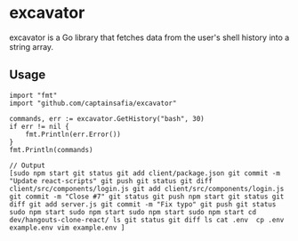 # excavator
excavator is a Go library that fetches data from the user's shell history into a 
string array.

## Usage
```
import "fmt"
import "github.com/captainsafia/excavator"

commands, err := excavator.GetHistory("bash", 30)
if err != nil {
    fmt.Println(err.Error())
}
fmt.Println(commands)

// Output
[sudo npm start git status git add client/package.json git commit -m "Update react-scripts" git push git status git diff client/src/components/login.js git add client/src/components/login.js git commit -m "Close #7" git status git push npm start git status git diff git add server.js git commit -m "Fix typo" git push git status sudo npm start sudo npm start sudo npm start sudo npm start cd dev/hangouts-clone-react/ ls git status git diff ls cat .env  cp .env example.env vim example.env ]
```
